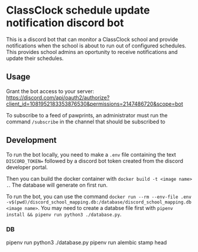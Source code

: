 # ClassClock schedule update notification discord bot
This is a discord bot that can monitor a ClassClock school and provide notifications when the school is about to run out of configured schedules. This provides school admins an oportunity to receive notifications and update their schedules.  

## Usage
Grant the bot access to your server:
https://discord.com/api/oauth2/authorize?client_id=1081952183353876530&permissions=2147486720&scope=bot


To subscribe to a feed of pawprints, an administrator must run the command `/subscribe` in the channel that should be subscribed to


## Development

To run the bot locally, you need to make a `.env` file containing the text `DISCORD_TOKEN=` followed by a discord bot token created from the discord developer portal.

Then you can build the docker container with `docker build -t <image name> .`. The database will generate on first run.

To run the bot, you can use the command `docker run --rm --env-file .env -v$(pwd)/discord_school_mapping.db:/database/discord_school_mapping.db <image name>`. You may need to create a databse file first with `pipenv install && pipenv run python3 ./database.py`.


### DB
pipenv run python3 ./database.py
pipenv run alembic stamp head


